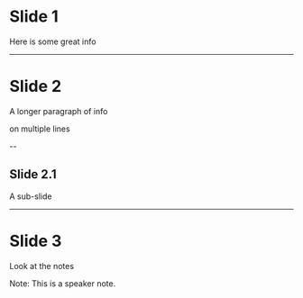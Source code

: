 <!-- A simple presentation template. Please be sure to set the title and theme in metadata.json -->
# Slide 1

Here is some great info

---

# Slide 2

A longer paragraph of info

on multiple lines

--

## Slide 2.1

A sub-slide

---

# Slide 3

Look at the notes

Note:
This is a speaker note.

